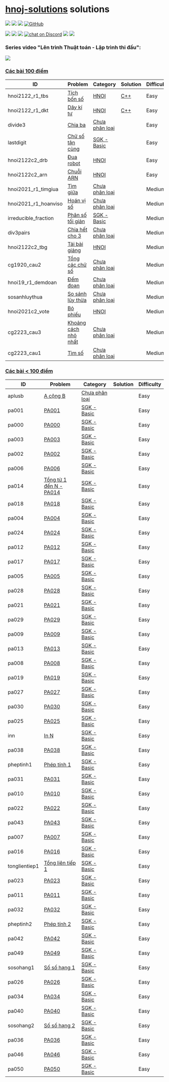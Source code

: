 # [hnoj-solutions](https://hnoj.edu.vn/problems/?order=-user_count) solutions

<p align="left">
  <a href="#"><img src="https://img.shields.io/endpoint?url=https%3A%2F%2Fhits.dwyl.com%2Ftmsangdev%2Fhnoj-solutions.json&label=visitors&color=blue"></a>
  <a href="#"><img src="https://img.shields.io/badge/language-C++-blue"></a>
  <a href="#"><img src="https://img.shields.io/github/repo-size/tmsangdev/hnoj-solutions"></a>
  <a href="https://github.com/tmsangdev/hnoj-solutions/blob/main/LICENSE"><img alt="GitHub" src="https://img.shields.io/github/license/tmsangdev/hnoj-solutions?label=License"></a>
</p>

<p align="left">
  <a href="https://github.com/tmsangdev"><img src="https://img.shields.io/badge/author-tmsangdev-41454A?logo=github&labelColor=grey"></a>
  <a href="https://facebook.com/clb.it.ngoctao"><img src="https://img.shields.io/badge/facebook-clb.it.ngoctao-41454A?logo=facebook&logoColor=white&labelColor=blue"></a>
  <a href="https://www.youtube.com/@tmsangdev"><img src="https://img.shields.io/badge/youtube-tmsangdev-41454A?logo=youtube&logoColor=white&labelColor=red"></a>
  <a href="https://discord.gg/ajXr5kRKkk">
        <img src="https://img.shields.io/discord/994125923819458590?logo=discord&logoColor=white&labelColor=5865F2&color=green"
            alt="chat on Discord"></a>
  <a href="https://viblo.asia/u/tmsangdev"><img src="https://img.shields.io/badge/viblo-tmsangdev-white"></a>
  <a href="https://dev.to/tmsangdev"><img src="https://img.shields.io/badge/dev.to-tmsangdev-white"></a>
</p>

### Series video "Lên trình Thuật toán - Lập trình thi đấu": 

[![](https://markdown-videos-api.jorgenkh.no/youtube/AgwnOQbJVvU)](https://www.youtube.com/watch?v=AgwnOQbJVvU&list=PLqfkD788zZGCjhbJsmyhInVAhHBSV8Gqg&index=1)

### [Các bài 100 điểm](https://hnoj.edu.vn/problems/?point_start=100.0&point_end=&order=-user_count)

| ID | Problem | Category | Solution | Difficulty |
| --- | ----- | ----- | -------- | ---------- |
| hnoi2122_r1_tbs | [Tích bốn số](https://hnoj.edu.vn/problem/hnoi2122_r1_tbs) | [HNOI](https://hnoj.edu.vn/problems/?category=5&point_start=&point_end=&order=-user_count) | [C++](./hnoi2122_r1_tbs.cpp) | Easy |
| hnoi2122_r1_dkt | [Dãy kí tự](https://hnoj.edu.vn/problem/hnoi2122_r1_dkt) | [HNOI](https://hnoj.edu.vn/problems/?category=5&point_start=&point_end=&order=-user_count) | [C++](./hnoi2122_r1_dkt/hnoi2122_r1_dkt.cpp) | Easy |
| divide3 | [Chia ba](https://hnoj.edu.vn/problem/divide3) | [Chưa phân loại](https://hnoj.edu.vn/problems/?category=1&point_start=&point_end=&order=-user_count) |  | Easy |
| lastdigit | [Chữ số tận cùng](https://hnoj.edu.vn/problem/lastdigit) | [SGK - Basic](https://hnoj.edu.vn/problems/?category=2&point_start=&point_end=&order=-user_count) |  | Easy |
| hnoi2122c2_drb | [Đua robot](https://hnoj.edu.vn/problem/hnoi2122c2_drb) | [HNOI](https://hnoj.edu.vn/problems/?category=5&point_start=&point_end=&order=-user_count) |  | Easy |
| hnoi2122c2_arn | [Chuỗi ARN](https://hnoj.edu.vn/problem/hnoi2122c2_arn) | [HNOI](https://hnoj.edu.vn/problems/?category=5&point_start=&point_end=&order=-user_count) |  | Easy |
| hnoi2021_r1_timgiua | [Tìm giữa](https://hnoj.edu.vn/problem/hnoi2021_r1_timgiua) | [Chưa phân loại](https://hnoj.edu.vn/problems/?category=1&point_start=&point_end=&order=-user_count) |  | Medium |
| hnoi2021_r1_hoanviso | [Hoán vị số](https://hnoj.edu.vn/problem/hnoi2021_r1_hoanviso) | [Chưa phân loại](https://hnoj.edu.vn/problems/?category=1&point_start=&point_end=&order=-user_count) |  | Medium |
| irreducible_fraction | [Phân số tối giản](https://hnoj.edu.vn/problem/irreducible_fraction) | [SGK - Basic](https://hnoj.edu.vn/problems/?category=2&point_start=&point_end=&order=-user_count) |  | Medium |
| div3pairs | [Chia hết cho 3](https://hnoj.edu.vn/problem/div3pairs) | [Chưa phân loại](https://hnoj.edu.vn/problems/?category=1&point_start=&point_end=&order=-user_count) |  | Medium |
| hnoi2122c2_tbg | [Tải bài giảng](https://hnoj.edu.vn/problem/hnoi2122c2_tbg) | [HNOI](https://hnoj.edu.vn/problems/?category=5&point_start=&point_end=&order=-user_count) |  | Medium |
| cg1920_cau2 | [Tổng các chữ số](https://hnoj.edu.vn/problem/cg1920_cau2) | [Chưa phân loại](https://hnoj.edu.vn/problems/?category=1&point_start=&point_end=&order=-user_count) |  | Medium |
| hnoi19_r1_demdoan | [Đếm đoạn](https://hnoj.edu.vn/problem/hnoi19_r1_demdoan) | [Chưa phân loại](https://hnoj.edu.vn/problems/?category=1&point_start=&point_end=&order=-user_count) |  | Medium |
| sosanhluythua | [So sánh lũy thừa](https://hnoj.edu.vn/problem/sosanhluythua) | [Chưa phân loại](https://hnoj.edu.vn/problems/?category=1&point_start=&point_end=&order=-user_count) |  | Medium |
| hnoi2021c2_vote | [Bỏ phiếu](https://hnoj.edu.vn/problem/hnoi2021c2_vote) | [HNOI](https://hnoj.edu.vn/problems/?category=5&point_start=&point_end=&order=-user_count) |  | Medium |
| cg2223_cau3 | [Khoảng cách nhỏ nhất](https://hnoj.edu.vn/problem/cg2223_cau3) | [Chưa phân loại](https://hnoj.edu.vn/problems/?category=1&point_start=&point_end=&order=-user_count) |  | Medium |
| cg2223_cau1 | [Tìm số](https://hnoj.edu.vn/problem/cg2223_cau1) | [Chưa phân loại](https://hnoj.edu.vn/problems/?category=1&point_start=&point_end=&order=-user_count) |  | Medium |

### [Các bài < 100 điểm](https://hnoj.edu.vn/problems/?point_start=100.0&point_end=&order=-user_count)

| ID | Problem | Category | Solution | Difficulty |
| --- | ----- | ----- | -------- | ---------- |
| aplusb | [A cộng B](https://hnoj.edu.vn/problem/aplusb) | [Chưa phân loại](https://hnoj.edu.vn/problems/?category=1&point_start=&point_end=&order=-user_count) |  | Easy |
| pa001 | [PA001](https://hnoj.edu.vn/problem/pa001) | [SGK - Basic](https://hnoj.edu.vn/problems/?category=2&point_start=&point_end=&order=-user_count) |  | Easy |
| pa000 | [PA000](https://hnoj.edu.vn/problem/pa000) | [SGK - Basic](https://hnoj.edu.vn/problems/?category=2&point_start=&point_end=&order=-user_count) |  | Easy |
| pa003 | [PA003](https://hnoj.edu.vn/problem/pa003) | [SGK - Basic](https://hnoj.edu.vn/problems/?category=2&point_start=&point_end=&order=-user_count) |  | Easy |
| pa002 | [PA002](https://hnoj.edu.vn/problem/pa002) | [SGK - Basic](https://hnoj.edu.vn/problems/?category=2&point_start=&point_end=&order=-user_count) |  | Easy |
| pa006 | [PA006](https://hnoj.edu.vn/problem/pa006) | [SGK - Basic](https://hnoj.edu.vn/problems/?category=2&point_start=&point_end=&order=-user_count) |  | Easy |
| pa014 | [Tổng từ 1 đến N - PA014](https://hnoj.edu.vn/problem/pa014) | [SGK - Basic](https://hnoj.edu.vn/problems/?category=2&point_start=&point_end=&order=-user_count) |  | Easy |
| pa018 | [PA018](https://hnoj.edu.vn/problem/pa018) | [SGK - Basic](https://hnoj.edu.vn/problems/?category=2&point_start=&point_end=&order=-user_count) |  | Easy |
| pa004 | [PA004](https://hnoj.edu.vn/problem/pa004) | [SGK - Basic](https://hnoj.edu.vn/problems/?category=2&point_start=&point_end=&order=-user_count) |  | Easy |
| pa024 | [PA024](https://hnoj.edu.vn/problem/pa024) | [SGK - Basic](https://hnoj.edu.vn/problems/?category=2&point_start=&point_end=&order=-user_count) |  | Easy |
| pa012 | [PA012](https://hnoj.edu.vn/problem/pa012) | [SGK - Basic](https://hnoj.edu.vn/problems/?category=2&point_start=&point_end=&order=-user_count) |  | Easy |
| pa017 | [PA017](https://hnoj.edu.vn/problem/pa017) | [SGK - Basic](https://hnoj.edu.vn/problems/?category=2&point_start=&point_end=&order=-user_count) |  | Easy |
| pa005 | [PA005](https://hnoj.edu.vn/problem/pa005) | [SGK - Basic](https://hnoj.edu.vn/problems/?category=2&point_start=&point_end=&order=-user_count) |  | Easy |
| pa028 | [PA028](https://hnoj.edu.vn/problem/pa028) | [SGK - Basic](https://hnoj.edu.vn/problems/?category=2&point_start=&point_end=&order=-user_count) |  | Easy |
| pa021 | [PA021](https://hnoj.edu.vn/problem/pa021) | [SGK - Basic](https://hnoj.edu.vn/problems/?category=2&point_start=&point_end=&order=-user_count) |  | Easy |
| pa029 | [PA029](https://hnoj.edu.vn/problem/pa029) | [SGK - Basic](https://hnoj.edu.vn/problems/?category=2&point_start=&point_end=&order=-user_count) |  | Easy |
| pa009 | [PA009](https://hnoj.edu.vn/problem/pa009) | [SGK - Basic](https://hnoj.edu.vn/problems/?category=2&point_start=&point_end=&order=-user_count) |  | Easy |
| pa013 | [PA013](https://hnoj.edu.vn/problem/pa013) | [SGK - Basic](https://hnoj.edu.vn/problems/?category=2&point_start=&point_end=&order=-user_count) |  | Easy |
| pa008 | [PA008](https://hnoj.edu.vn/problem/pa008) | [SGK - Basic](https://hnoj.edu.vn/problems/?category=2&point_start=&point_end=&order=-user_count) |  | Easy |
| pa019 | [PA019](https://hnoj.edu.vn/problem/pa019) | [SGK - Basic](https://hnoj.edu.vn/problems/?category=2&point_start=&point_end=&order=-user_count) |  | Easy |
| pa027 | [PA027](https://hnoj.edu.vn/problem/pa027) | [SGK - Basic](https://hnoj.edu.vn/problems/?category=2&point_start=&point_end=&order=-user_count) |  | Easy |
| pa030 | [PA030](https://hnoj.edu.vn/problem/pa030) | [SGK - Basic](https://hnoj.edu.vn/problems/?category=2&point_start=&point_end=&order=-user_count) |  | Easy |
| pa025 | [PA025](https://hnoj.edu.vn/problem/pa025) | [SGK - Basic](https://hnoj.edu.vn/problems/?category=2&point_start=&point_end=&order=-user_count) |  | Easy |
| inn | [In N](https://hnoj.edu.vn/problem/inn) | [SGK - Basic](https://hnoj.edu.vn/problems/?category=2&point_start=&point_end=&order=-user_count) |  | Easy |
| pa038 | [PA038](https://hnoj.edu.vn/problem/pa038) | [SGK - Basic](https://hnoj.edu.vn/problems/?category=2&point_start=&point_end=&order=-user_count) |  | Easy |
| pheptinh1 | [Phép tính 1](https://hnoj.edu.vn/problem/pheptinh1) | [SGK - Basic](https://hnoj.edu.vn/problems/?category=2&point_start=&point_end=&order=-user_count) |  | Easy |
| pa031 | [PA031](https://hnoj.edu.vn/problem/pa031) | [SGK - Basic](https://hnoj.edu.vn/problems/?category=2&point_start=&point_end=&order=-user_count) |  | Easy |
| pa010 | [PA010](https://hnoj.edu.vn/problem/pa010) | [SGK - Basic](https://hnoj.edu.vn/problems/?category=2&point_start=&point_end=&order=-user_count) |  | Easy |
| pa022 | [PA022](https://hnoj.edu.vn/problem/pa022) | [SGK - Basic](https://hnoj.edu.vn/problems/?category=2&point_start=&point_end=&order=-user_count) |  | Easy |
| pa043 | [PA043](https://hnoj.edu.vn/problem/pa043) | [SGK - Basic](https://hnoj.edu.vn/problems/?category=2&point_start=&point_end=&order=-user_count) |  | Easy |
| pa007 | [PA007](https://hnoj.edu.vn/problem/pa007) | [SGK - Basic](https://hnoj.edu.vn/problems/?category=2&point_start=&point_end=&order=-user_count) |  | Easy |
| pa016 | [PA016](https://hnoj.edu.vn/problem/pa016) | [SGK - Basic](https://hnoj.edu.vn/problems/?category=2&point_start=&point_end=&order=-user_count) |  | Easy |
| tonglientiep1 | [Tổng liên tiếp 1](https://hnoj.edu.vn/problem/tonglientiep1) | [SGK - Basic](https://hnoj.edu.vn/problems/?category=2&point_start=&point_end=&order=-user_count) |  | Easy |
| pa023 | [PA023](https://hnoj.edu.vn/problem/pa023) | [SGK - Basic](https://hnoj.edu.vn/problems/?category=2&point_start=&point_end=&order=-user_count) |  | Easy |
| pa011 | [PA011](https://hnoj.edu.vn/problem/pa011) | [SGK - Basic](https://hnoj.edu.vn/problems/?category=2&point_start=&point_end=&order=-user_count) |  | Easy |
| pa032 | [PA032](https://hnoj.edu.vn/problem/pa032) | [SGK - Basic](https://hnoj.edu.vn/problems/?category=2&point_start=&point_end=&order=-user_count) |  | Easy |
| pheptinh2 | [Phép tính 2](https://hnoj.edu.vn/problem/pheptinh2) | [SGK - Basic](https://hnoj.edu.vn/problems/?category=2&point_start=&point_end=&order=-user_count) |  | Easy |
| pa042 | [PA042](https://hnoj.edu.vn/problem/pa042) | [SGK - Basic](https://hnoj.edu.vn/problems/?category=2&point_start=&point_end=&order=-user_count) |  | Easy |
| pa049 | [PA049](https://hnoj.edu.vn/problem/pa049) | [SGK - Basic](https://hnoj.edu.vn/problems/?category=2&point_start=&point_end=&order=-user_count) |  | Easy |
| sosohang1 | [Số số hạng 1](https://hnoj.edu.vn/problem/sosohang1) | [SGK - Basic](https://hnoj.edu.vn/problems/?category=2&point_start=&point_end=&order=-user_count) |  | Easy |
| pa026 | [PA026](https://hnoj.edu.vn/problem/pa026) | [SGK - Basic](https://hnoj.edu.vn/problems/?category=2&point_start=&point_end=&order=-user_count) |  | Easy |
| pa034 | [PA034](https://hnoj.edu.vn/problem/pa034) | [SGK - Basic](https://hnoj.edu.vn/problems/?category=2&point_start=&point_end=&order=-user_count) |  | Easy |
| pa040 | [PA040](https://hnoj.edu.vn/problem/pa040) | [SGK - Basic](https://hnoj.edu.vn/problems/?category=2&point_start=&point_end=&order=-user_count) |  | Easy |
| sosohang2 | [Số số hạng 2](https://hnoj.edu.vn/problem/sosohang2) | [SGK - Basic](https://hnoj.edu.vn/problems/?category=2&point_start=&point_end=&order=-user_count) |  | Easy |
| pa036 | [PA036](https://hnoj.edu.vn/problem/pa036) | [SGK - Basic](https://hnoj.edu.vn/problems/?category=2&point_start=&point_end=&order=-user_count) |  | Easy |
| pa046 | [PA046](https://hnoj.edu.vn/problem/pa046) | [SGK - Basic](https://hnoj.edu.vn/problems/?category=2&point_start=&point_end=&order=-user_count) |  | Easy |
| pa050 | [PA050](https://hnoj.edu.vn/problem/pa050) | [SGK - Basic](https://hnoj.edu.vn/problems/?category=2&point_start=&point_end=&order=-user_count) |  | Easy |
